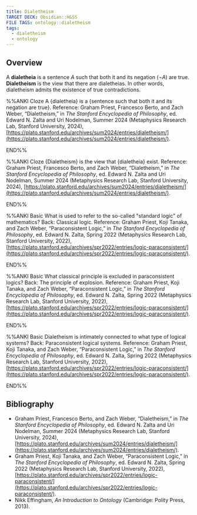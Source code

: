 ```yaml
---
title: Dialetheism
TARGET DECK: Obsidian::H&SS
FILE TAGS: ontology::dialetheism
tags:
  - dialetheism
  - ontology
---
```


## Overview

A **dialetheia** is a sentence $A$ such that both it and its negation ($\neg A$) are true. **Dialetheism** is the view that there are dialetheias. In other words, dialetheism admits the existence of true contradictions.

%%ANKI
Cloze
A {dialetheia} is a {sentence such that both it and its negation are true}.
Reference: Graham Priest, Francesco Berto, and Zach Weber, “Dialetheism,” in _The Stanford Encyclopedia of Philosophy_, ed. Edward N. Zalta and Uri Nodelman, Summer 2024 (Metaphysics Research Lab, Stanford University, 2024), [https://plato.stanford.edu/archives/sum2024/entries/dialetheism/](https://plato.stanford.edu/archives/sum2024/entries/dialetheism/).
<!--ID: 1721354092768-->
END%%

%%ANKI
Cloze
{Dialetheism} is the view that {dialetheia} exist.
Reference: Graham Priest, Francesco Berto, and Zach Weber, “Dialetheism,” in _The Stanford Encyclopedia of Philosophy_, ed. Edward N. Zalta and Uri Nodelman, Summer 2024 (Metaphysics Research Lab, Stanford University, 2024), [https://plato.stanford.edu/archives/sum2024/entries/dialetheism/](https://plato.stanford.edu/archives/sum2024/entries/dialetheism/).
<!--ID: 1721354092775-->
END%%

%%ANKI
Basic
What is used to refer to the so-called "standard logic" of mathematics?
Back: Classical logic.
Reference: Graham Priest, Koji Tanaka, and Zach Weber, “Paraconsistent Logic,” in _The Stanford Encyclopedia of Philosophy_, ed. Edward N. Zalta, Spring 2022 (Metaphysics Research Lab, Stanford University, 2022), [https://plato.stanford.edu/archives/spr2022/entries/logic-paraconsistent/](https://plato.stanford.edu/archives/spr2022/entries/logic-paraconsistent/).
<!--ID: 1721380604985-->
END%%

%%ANKI
Basic
What classical principle is excluded in paraconsistent logics?
Back: The principle of explosion.
Reference: Graham Priest, Koji Tanaka, and Zach Weber, “Paraconsistent Logic,” in _The Stanford Encyclopedia of Philosophy_, ed. Edward N. Zalta, Spring 2022 (Metaphysics Research Lab, Stanford University, 2022), [https://plato.stanford.edu/archives/spr2022/entries/logic-paraconsistent/](https://plato.stanford.edu/archives/spr2022/entries/logic-paraconsistent/).
<!--ID: 1721380604997-->
END%%

%%ANKI
Basic
Dialetheism is intimately connected to what type of logical systems?
Back: Paraconsistent logical systems.
Reference: Graham Priest, Koji Tanaka, and Zach Weber, “Paraconsistent Logic,” in _The Stanford Encyclopedia of Philosophy_, ed. Edward N. Zalta, Spring 2022 (Metaphysics Research Lab, Stanford University, 2022), [https://plato.stanford.edu/archives/spr2022/entries/logic-paraconsistent/](https://plato.stanford.edu/archives/spr2022/entries/logic-paraconsistent/).
<!--ID: 1721380605000-->
END%%

## Bibliography

* Graham Priest, Francesco Berto, and Zach Weber, “Dialetheism,” in _The Stanford Encyclopedia of Philosophy_, ed. Edward N. Zalta and Uri Nodelman, Summer 2024 (Metaphysics Research Lab, Stanford University, 2024), [https://plato.stanford.edu/archives/sum2024/entries/dialetheism/](https://plato.stanford.edu/archives/sum2024/entries/dialetheism/).
* Graham Priest, Koji Tanaka, and Zach Weber, “Paraconsistent Logic,” in _The Stanford Encyclopedia of Philosophy_, ed. Edward N. Zalta, Spring 2022 (Metaphysics Research Lab, Stanford University, 2022), [https://plato.stanford.edu/archives/spr2022/entries/logic-paraconsistent/](https://plato.stanford.edu/archives/spr2022/entries/logic-paraconsistent/).
* Nikk Effingham, _An Introduction to Ontology_ (Cambridge: Polity Press, 2013).